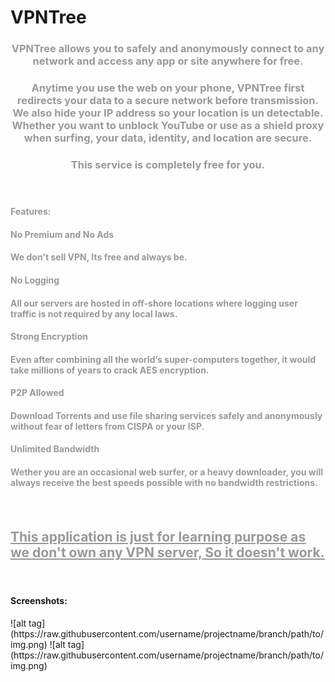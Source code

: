 # VPNTree
<html>
<body>
<h3 style="text-align: center;"><span style="color: #999999;">VPNTree allows you to safely and anonymously connect to any network and access any app or site anywhere for free.</span></h3>
<h3 style="text-align: center;"><span style="color: #999999;">Anytime you use the web on your phone, VPNTree first redirects your data to a secure network before transmission. We also hide your IP address so your location is un detectable. Whether you want to unblock YouTube or use as a shield proxy when surfing, your data, identity, and location are secure.</span></h3>
<h3 style="text-align: center;"><span style="color: #999999;">This service is completely free for you.</span></h3>
<h4>&nbsp;</h4>
<h4><span style="color: #999999;">Features:</span></h4>
<h4><span style="color: #999999;">No Premium and No Ads</span></h4>
<h4><span style="color: #999999;">We don't sell VPN, Its free and always be. </span></h4>
<h4><span style="color: #999999;">No Logging </span></h4>
<h4><span style="color: #999999;">All our servers are hosted in off-shore locations where logging user traffic is not required by any local laws. </span></h4>
<h4><span style="color: #999999;">Strong Encryption </span></h4>
<h4><span style="color: #999999;">Even after combining all the world&rsquo;s super-computers together, it would take millions of years to crack AES encryption.</span></h4>
<h4><span style="color: #999999;">P2P Allowed </span></h4>
<h4><span style="color: #999999;">Download Torrents and use file sharing services safely and anonymously without fear of letters from CISPA or your ISP. </span></h4>
<h4><span style="color: #999999;">Unlimited Bandwidth </span></h4>
<h4><span style="color: #999999;">Wether you are an occasional web surfer, or a heavy downloader, you will always receive the best speeds possible with no bandwidth restrictions.</span></h4>
<h4>&nbsp;</h4>
<h2><span style="text-decoration: underline;"><span style="color: #999999; text-decoration: underline;">This application is just for learning purpose as we don't own any VPN server, So it doesn't work.</span></span></h2>
<h4>&nbsp;</h4>
<h4>Screenshots:</h4>
![alt tag](https://raw.githubusercontent.com/username/projectname/branch/path/to/img.png)
![alt tag](https://raw.githubusercontent.com/username/projectname/branch/path/to/img.png)
</body>
</html>
